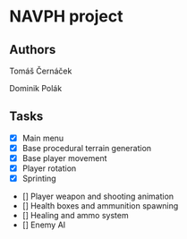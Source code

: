 # NAVPH project

## Authors
Tomáš Černáček

Dominik Polák


## Tasks
* [X] Main menu
* [X] Base procedural terrain generation
* [X] Base player movement
* [X] Player rotation
* [X] Sprinting
* [] Player weapon and shooting animation
* [] Health boxes and ammunition spawning
* [] Healing and ammo system
* [] Enemy AI